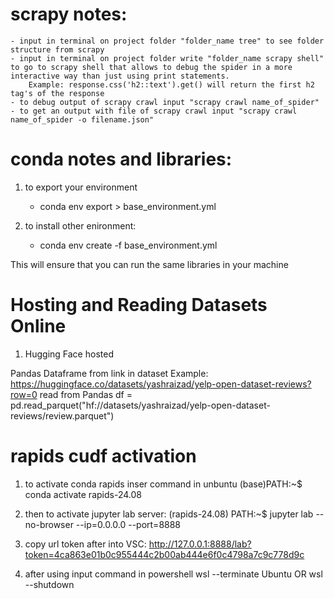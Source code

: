
# scrapy notes:
    - input in terminal on project folder "folder_name tree" to see folder structure from scrapy
    - input in terminal on project folder write "folder_name scrapy shell" to go to scrapy shell that allows to debug the spider in a more interactive way than just using print statements. 
        Example: response.css('h2::text').get() will return the first h2 tag's of the response
    - to debug output of scrapy crawl input "scrapy crawl name_of_spider"
    - to get an output with file of scrapy crawl input "scrapy crawl name_of_spider -o filename.json"


# conda notes and libraries:

1. to export your environment
    - conda env export > base_environment.yml 

2. to install other enironment:
    - conda env create -f base_environment.yml

This will ensure that you can run the same libraries in your machine

# Hosting and Reading Datasets Online

1. Hugging Face hosted

Pandas Dataframe from link in dataset
Example: https://huggingface.co/datasets/yashraizad/yelp-open-dataset-reviews?row=0
read from Pandas
df = pd.read_parquet("hf://datasets/yashraizad/yelp-open-dataset-reviews/review.parquet")



# rapids cudf activation

1. to activate conda rapids inser command in unbuntu
(base)PATH:~$ conda activate rapids-24.08

2. then to activate jupyter lab server:
(rapids-24.08) PATH:~$ jupyter lab --no-browser --ip=0.0.0.0 --port=8888

3. copy url token after into VSC:
http://127.0.0.1:8888/lab?token=4ca863e01b0c955444c2b00ab444e6f0c4798a7c9c778d9c


4. after using input command in powershell
wsl --terminate Ubuntu
OR
wsl --shutdown

